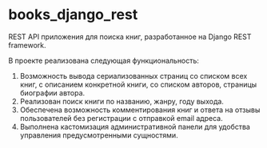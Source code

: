 # books_django_rest

REST API приложения для поиска книг, разработанное на Django REST framework.

В проекте реализована следующая функциональность:

1. Возможность вывода сериализованных страниц со списком всех книг, с описанием конкретной книги, со списком авторов, страницы биографии автора.
2. Реализован поиск книги по названию, жанру, году выхода.
3. Обеспечена возможность комментирования книг и ответа на отзывы пользователей без регистрации с отправкой email адреса.
4. Выполнена кастомизация административной панели для удобства управления предусмотренными сущностями.

